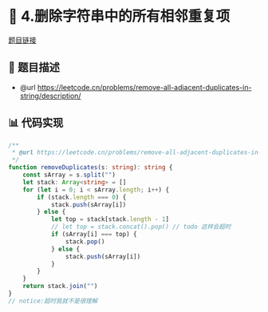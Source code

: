 # 🎳 4.删除字符串中的所有相邻重复项

[题目链接](https://leetcode.cn/problems/remove-all-adjacent-duplicates-in-string/description/)

## 📎 题目描述
* @url https://leetcode.cn/problems/remove-all-adjacent-duplicates-in-string/description/

## 📊 代码实现
```typescript
/**
 * @url https://leetcode.cn/problems/remove-all-adjacent-duplicates-in-string/description/
 */
function removeDuplicates(s: string): string {
    const sArray = s.split("")
    let stack: Array<string> = []
    for (let i = 0; i < sArray.length; i++) {
        if (stack.length === 0) {
            stack.push(sArray[i])
        } else {
            let top = stack[stack.length - 1]
            // let top = stack.concat().pop() // todo 这样会超时
            if (sArray[i] === top) {
                stack.pop()
            } else {
                stack.push(sArray[i])
            }
        }
    }
    return stack.join("")
}
// notice:超时我就不是很理解

```
